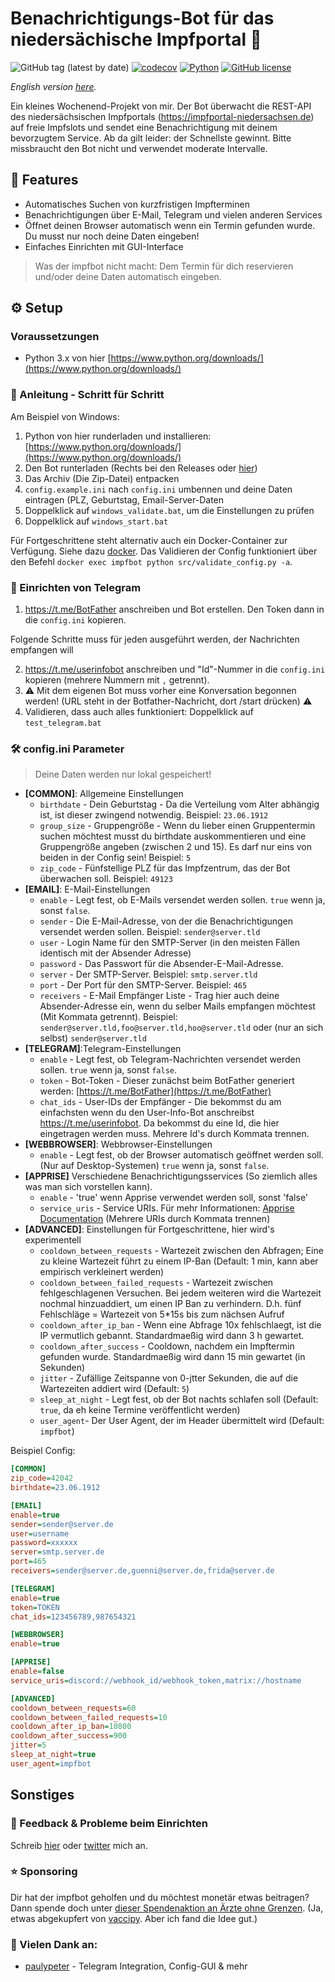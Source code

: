 # Benachrichtigungs-Bot für das niedersächische Impfportal 🐴

![GitHub tag (latest by date)](https://img.shields.io/github/v/tag/sibalzer/impfbot?label=version)
[![codecov](https://codecov.io/gh/sibalzer/impfbot/branch/main/graph/badge.svg?token=XXI3N5A9X1)](https://codecov.io/gh/sibalzer/impfbot)
[![Python](https://img.shields.io/badge/Made%20with-Python%203.x-blue.svg?style=flat&logo=Python&logoColor=white)](https://www.python.org/)
[![GitHub license](https://img.shields.io/github/license/sibalzer/impfbot)](https://github.com/sibalzer/impfbot/blob/main/LICENSE)

_English version [here](https://github.com/sibalzer/impfbot/blob/main/README.en.md)._

Ein kleines Wochenend-Projekt von mir. Der Bot überwacht die REST-API des niedersächsischen Impfportals (https://impfportal-niedersachsen.de) auf freie Impfslots und sendet eine Benachrichtigung mit deinem bevorzugtem Service. Ab da gilt leider: der Schnellste gewinnt. Bitte missbraucht den Bot nicht und verwendet moderate Intervalle.

## 🤖 Features

- Automatisches Suchen von kurzfristigen Impfterminen
- Benachrichtigungen über E-Mail, Telegram und vielen anderen Services
- Öffnet deinen Browser automatisch wenn ein Termin gefunden wurde. Du musst nur noch deine Daten eingeben!
- Einfaches Einrichten mit GUI-Interface


> Was der impfbot nicht macht: Dem Termin für dich reservieren und/oder deine Daten automatisch eingeben.

## ⚙️ Setup

### Voraussetzungen

- Python 3.x von hier [https://www.python.org/downloads/](https://www.python.org/downloads/)

### 📝 Anleitung - Schritt für Schritt

Am Beispiel von Windows:

1. Python von hier runderladen und installieren: [https://www.python.org/downloads/](https://www.python.org/downloads/)
2. Den Bot runterladen (Rechts bei den Releases oder [hier](https://github.com/sibalzer/impfbot/releases/latest))
3. Das Archiv (Die Zip-Datei) entpacken
4. `config.example.ini` nach `config.ini` umbennen und deine Daten eintragen (PLZ, Geburtstag, Email-Server-Daten
5. Doppelklick auf `windows_validate.bat`, um die Einstellungen zu prüfen
6. Doppelklick auf `windows_start.bat`

Für Fortgeschrittene steht alternativ auch ein Docker-Container zur Verfügung. Siehe dazu [docker](https://github.com/sibalzer/impfbot/tree/main/docker). Das Validieren der Config funktioniert über den Befehl `docker exec impfbot python src/validate_config.py -a`.

### 📣 Einrichten von Telegram

1. https://t.me/BotFather anschreiben und Bot erstellen. Den Token dann in die `config.ini` kopieren.

Folgende Schritte muss für jeden ausgeführt werden, der Nachrichten empfangen will

2. https://t.me/userinfobot anschreiben und "Id"-Nummer in die `config.ini` kopieren (mehrere Nummern mit `,` getrennt).
3. ⚠ Mit dem eigenen Bot muss vorher eine Konversation begonnen werden! (URL steht in der Botfather-Nachricht, dort /start drücken) ⚠
4. Validieren, dass auch alles funktioniert: Doppelklick auf `test_telegram.bat`


### 🛠️ config.ini Parameter

> Deine Daten werden nur lokal gespeichert!

- **\[COMMON\]**: Allgemeine Einstellungen
  - `birthdate` - Dein Geburtstag - Da die Verteilung vom Alter abhängig ist, ist dieser zwingend notwendig. Beispiel: `23.06.1912`
  - `group_size` - Gruppengröße - Wenn du lieber einen Gruppentermin suchen möchtest musst du birthdate auskommentieren und eine Gruppengröße angeben (zwischen 2 und 15). Es darf nur eins von beiden in der Config sein! Beispiel: `5`
  - `zip_code` - Fünfstellige PLZ für das Impfzentrum, das der Bot überwachen soll. Beispiel: `49123`
- **\[EMAIL\]**: E-Mail-Einstellungen
  - `enable` - Legt fest, ob E-Mails versendet werden sollen. `true` wenn ja, sonst `false`.
  - `sender` - Die E-Mail-Adresse, von der die Benachrichtigungen versendet werden sollen. Beispiel: `sender@server.tld`
  - `user` - Login Name für den SMTP-Server (in den meisten Fällen identisch mit der Absender Adresse)
  - `password` - Das Passwort für die Absender-E-Mail-Adresse.
  - `server` - Der SMTP-Server. Beispiel: `smtp.server.tld`
  - `port` - Der Port für den SMTP-Server. Beispiel: `465`
  - `receivers` - E-Mail Empfänger Liste - Trag hier auch deine Absender-Adresse ein, wenn du selber Mails empfangen möchtest (Mit Kommata getrennt). Beispiel: `sender@server.tld,foo@server.tld,hoo@server.tld` oder (nur an sich selbst) `sender@server.tld`
- **\[TELEGRAM\]**:Telegram-Einstellungen
  - `enable` - Legt fest, ob Telegram-Nachrichten versendet werden sollen. `true` wenn ja, sonst `false`.
  - `token` - Bot-Token - Dieser zunächst beim BotFather generiert werden: [https://t.me/BotFather](https://t.me/BotFather)
  - `chat_ids` - User-IDs der Empfänger - Die bekommst du am einfachsten wenn du den User-Info-Bot anschreibst https://t.me/userinfobot. Da bekommst du eine Id, die hier eingetragen werden muss. Mehrere Id's durch Kommata trennen.
- **\[WEBBROWSER\]**: Webbrowser-Einstellungen
  - `enable` - Legt fest, ob der Browser automatisch geöffnet werden soll. (Nur auf Desktop-Systemen) `true` wenn ja, sonst `false`.
- **\[APPRISE\]** Verschiedene Benachrichtigungsservices (So ziemlich alles was man sich vorstellen kann).
  - `enable` - 'true' wenn Apprise verwendet werden soll, sonst 'false'
  - `service_uris` - Service URIs. Für mehr Informationen: [Apprise Documentation](https://github.com/caronc/apprise) (Mehrere URIs durch Kommata trennen)
- **\[ADVANCED\]**: Einstellungen für Fortgeschrittene, hier wird's experimentell
  - `cooldown_between_requests` - Wartezeit zwischen den Abfragen; Eine zu kleine Wartezeit führt zu einem IP-Ban (Default: 1 min, kann aber empirisch verkleinert werden)
  - `cooldown_between_failed_requests` - Wartezeit zwischen fehlgeschlagenen Versuchen. Bei jedem weiteren wird die Wartezeit nochmal hinzuaddiert, um einen IP Ban zu verhindern. D.h. fünf Fehlschläge = Wartezeit von 5\*15s bis zum nächsen Aufruf
  - `cooldown_after_ip_ban` - Wenn eine Abfrage 10x fehlschlaegt, ist die IP vermutlich gebannt. Standardmaeßig wird dann 3 h gewartet.
  - `cooldown_after_success` - Cooldown, nachdem ein Impftermin gefunden wurde. Standardmaeßig wird dann 15 min gewartet (in Sekunden)
  - `jitter` - Zufällige Zeitspanne von 0-jtter Sekunden, die auf die Wartezeiten addiert wird (Default: `5`)
  - `sleep_at_night` - Legt fest, ob der Bot nachts schlafen soll (Default: `true`, da eh keine Termine veröffentlicht werden)
  - `user_agent`- Der User Agent, der im Header übermittelt wird (Default: `impfbot`)


Beispiel Config:

```ini
[COMMON]
zip_code=42042
birthdate=23.06.1912

[EMAIL]
enable=true
sender=sender@server.de
user=username
password=xxxxxx
server=smtp.server.de
port=465
receivers=sender@server.de,guenni@server.de,frida@server.de

[TELEGRAM]
enable=true
token=TOKEN
chat_ids=123456789,987654321

[WEBBROWSER]
enable=true

[APPRISE]
enable=false
service_uris=discord://webhook_id/webhook_token,matrix://hostname

[ADVANCED]
cooldown_between_requests=60
cooldown_between_failed_requests=10
cooldown_after_ip_ban=10800
cooldown_after_success=900
jitter=5
sleep_at_night=true
user_agent=impfbot
```

## Sonstiges

### 🙋 Feedback & Probleme beim Einrichten

Schreib [hier](https://github.com/sibalzer/impfbot/issues/5) oder [twitter](https://twitter.com/datearl) mich an.

### ⭐ Sponsoring

Dir hat der impfbot geholfen und du möchtest monetär etwas beitragen? Dann spende doch unter [dieser Spendenaktion an Ärzte ohne Grenzen](https://www.aerzte-ohne-grenzen.de/spenden-sammeln?cfd=z1suz). (Ja, etwas abgekupfert von [vaccipy](https://github.com/iamnotturner/vaccipy). Aber ich fand die Idee gut.)

### 🙏 Vielen Dank an:

- [paulypeter](https://github.com/paulypeter) - Telegram Integration, Config-GUI & mehr
